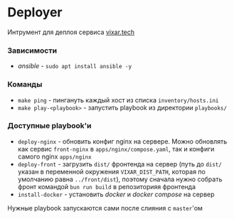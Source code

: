 # Deployer

Интрумент для деплоя сервиса [vixar.tech](https://vixar.tech)

### Зависимости

- _ansible_ - `sudo apt install ansible -y`

### Команды

- `make ping` - пингануть каждый хост из списка `inventory/hosts.ini`
- `make play-<playbook>` - запустить playbook из директории `playbooks/`

### Доступные playbook'и

- `deploy-nginx` - обновить конфиг nginx на сервере. Можно обновлять как сервис `front-nginx` в `apps/nginx/compose.yaml`, так и конфиги самого nginx `apps/nginx` 
- `deploy-front` - загрузить `dist/` фронтенда на сервер (путь до `dist/` указан в переменной окружения `VIXAR_DIST_PATH`, которая по умолчанию равна `../front/dist`), поэтому сначала нужно собрать фронт командой `bun run build` в репозиторияя фронтенда
- `install-docker` - установить _docker_ и _docker compose_ на сервер

Нужные playbook запускаются сами после слияния с `master`'ом
